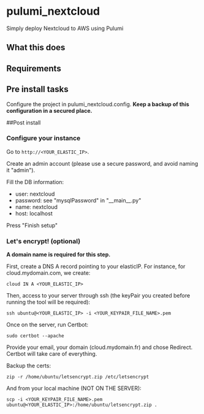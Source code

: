 # pulumi_nextcloud
Simply deploy Nextcloud to AWS using Pulumi

## What this does

## Requirements

## Pre install tasks
Configure the project in pulumi_nextcloud.config. **Keep a backup of this configuration in a secured place.**

##Post install
### Configure your instance
Go to `http://<YOUR_ELASTIC_IP>`.

Create an admin account (please use a secure password, and avoid naming it "admin").

Fill the DB information:
- user: nextcloud
- password: see "mysqlPassword" in "\_\_main\_\_.py"
- name: nextcloud
- host: localhost

Press "Finish setup"


### Let's encrypt! (optional)
**A domain name is required for this step.**

First, create a DNS A record pointing to your elasticIP. For instance, for cloud.mydomain.com, we create:

```cloud IN A <YOUR_ELASTIC_IP>```

Then, access to your server through ssh (the keyPair you created before running the tool will be required):

```ssh ubuntu@<YOUR_ELASTIC_IP> -i <YOUR_KEYPAIR_FILE_NAME>.pem```

Once on the server, run Certbot:

```sudo certbot --apache```

Provide your email, your domain (cloud.mydomain.fr) and chose Redirect. Certbot will take care of everything.

Backup the certs:

```zip -r /home/ubuntu/letsencrypt.zip /etc/letsencrypt```

And from your local machine (NOT ON THE SERVER):

```scp -i <YOUR_KEYPAIR_FILE_NAME>.pem ubuntu@<YOUR_ELASTIC_IP>:/home/ubuntu/letsencrypt.zip .```

